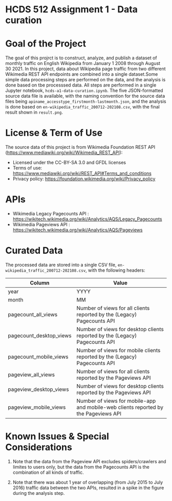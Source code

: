 # HCDS 512 Assignment 1 - Data curation

# Goal of the Project
The goal of this projrct is to construct, analyze, and publish a dataset of monthly traffic on English Wikipedia from January 1 2008 through August 30 2021. In this project, data about Wikipedia page traffic from two different Wikimedia REST API endpoints are combined into a single dataset.Some simple data processing steps are performed on the data, and the analysis is done based on tbe processsed data. All steps are performed in a single Jupyter notebook, `hcds-a1-data-curation.ipynb`. The five JSON-formatted source data file is available, with the naming convention for the source data files being `apiname_accesstype_firstmonth-lastmonth.json`, and the analysis is done based on `en-wikipedia_traffic_200712-202108.csv`, with the final result shown in `result.png`.

# License & Term of Use
The source data of this project is from Wikimedia Foundation REST API (https://www.mediawiki.org/wiki/Wikimedia_REST_API):
* Licensed under the CC-BY-SA 3.0 and GFDL licenses
* Terms of use: https://www.mediawiki.org/wiki/REST_API#Terms_and_conditions
* Privacy policy: https://foundation.wikimedia.org/wiki/Privacy_policy

# APIs
* Wikimedia Legacy Pagecounts API : https://wikitech.wikimedia.org/wiki/Analytics/AQS/Legacy_Pagecounts
* Wikimedia Pageviews API : https://wikitech.wikimedia.org/wiki/Analytics/AQS/Pageviews

# Curated Data

The processed data are stored into a single CSV file, `en-wikipedia_traffic_200712-202108.csv`, with the following headers:

| Column | Value | 
| ------ | ------ |
| year | YYYY | 
| month | MM | 
|pagecount_all_views| Number of views for all clients reported by the (Legacy) Pagecounts API |
|pagecount_desktop_views | Number of views for desktop clients reported by the (Legacy) Pagecounts API |
|pagecount_mobile_views	| Number of views for mobile clients reported by the (Legacy) Pagecounts API |
|pageview_all_views| Number of views for all clients reported by the Pageviews API |
|pageview_desktop_views| Number of views for desktop clients reported by the Pageviews API |
|pageview_mobile_views| Number of views for mobile-app and mobile-web clients reported by the Pageviews API |

# Known Issues & Special Considerations

1. Note that the data from the Pageview API excludes spiders/crawlers and limites to users only, but the data from the Pagecounts API is the combination of all kinds of traffic.

2. Note that there was about 1 year of overlapping (from July 2015 to July 2016) traffic data between the two APIs, resulted in a spike in the figure during the analysis step.

